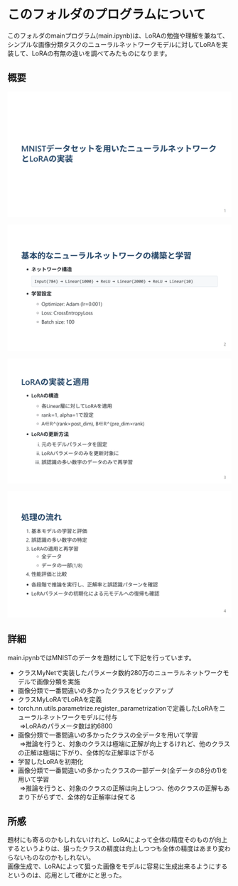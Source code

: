 # このフォルダのプログラムについて

このフォルダのmainプログラム(main.ipynb)は、LoRAの勉強や理解を兼ねて、シンプルな画像分類タスクのニューラルネットワークモデルに対してLoRAを実装して、LoRAの有無の違いを調べてみたものになります。


## 概要

![図1](./work/slide_01.png)

![図2](./work/slide_02.png)

![図3](./work/slide_03.png)

![図4](./work/slide_04.png)

## 詳細

main.ipynbではMNISTのデータを題材にして下記を行っています。<br>

- クラスMyNetで実装したパラメータ数約280万のニューラルネットワークモデルで画像分類を実施
- 画像分類で一番間違いの多かったクラスをピックアップ
- クラスMyLoRAでLoRAを定義
- torch.nn.utils.parametrize.register_parametrizationで定義したLoRAをニューラルネットワークモデルに付与<br>&nbsp;⇒LoRAのパラメータ数は約6800
- 画像分類で一番間違いの多かったクラスの全データを用いて学習<br>&nbsp;⇒推論を行うと、対象のクラスは極端に正解が向上するけれど、他のクラスの正解は極端に下がり、全体的な正解率は下がる
- 学習したLoRAを初期化
- 画像分類で一番間違いの多かったクラスの一部データ(全データの8分の1)を用いて学習<br>&nbsp;⇒推論を行うと、対象のクラスの正解は向上しつつ、他のクラスの正解もあまり下がらずで、全体的な正解率は保てる

## 所感

題材にも寄るのかもしれないけれど、LoRAによって全体の精度そのものが向上するというよりは、狙ったクラスの精度は向上しつつも全体の精度はあまり変わらないものなのかもしれない。<br>
画像生成で、LoRAによって狙った画像をモデルに容易に生成出来るようにするというのは、応用として確かにと思った。
